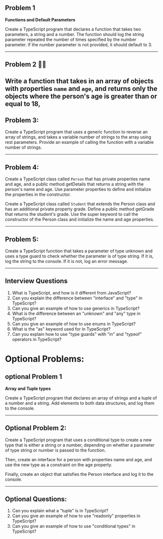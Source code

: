 

## **Problem 1**

**Functions and Default Parameters**

Create a TypeScript program that declares a function that takes two parameters, a string and a number. The function should log the string parameter repeated the number of times specified by the number parameter. If the number parameter is not provided, it should default to 3.

---

## Problem 2  🧨🧨

Write a function that takes in an array of objects with properties `name` and `age`, and returns only the objects where the person's age is greater than or equal to 18,
---

## **Problem 3:**

Create a TypeScript program that uses a generic function to reverse an array of strings, and takes a variable number of strings to the array using rest parameters. Provide an example of calling the function with a variable number of strings.

---


## **Problem 4:**

Create a TypeScript class called `Person` that has private properties name and age, and a public method getDetails that returns a string with the person's name and age. Use parameter properties to define and initialize the properties in the constructor.



Create a TypeScript class called `Student` that extends the Person class and has an additional private property grade. Define a public method getGrade that returns the student's grade. Use the super keyword to call the constructor of the Person class and initialize the name and age properties.

---

## **Problem 5:**

Create a TypeScript function that takes a parameter of type unknown and uses a type guard to check whether the parameter is of type string. If it is, log the string to the console. If it is not, log an error message.

---
## **Interview Questions**

1. What is TypeScript, and how is it different from JavaScript?
2. Can you explain the difference between "interface" and "type" in TypeScript?
3. Can you give an example of how to use generics in TypeScript?
4. What is the difference between an "unknown" and "any" type in TypeScript?
5. Can you give an example of how to use enums in TypeScript?
7. What is the "as" keyword used for in TypeScript?
10. Can you explain how to use "type guards" with "in" and "typeof" operators in TypeScript?




# Optional Problems: 

## optional Problem 1

**Array and Tuple types**

Create a TypeScript program that declares an array of strings and a tuple of a number and a string. Add elements to both data structures, and log them to the console.

---

## **Optional Problem 2:**

Create a TypeScript program that uses a conditional type to create a new type that is either a string or a number, depending on whether a parameter of type string or number is passed to the function. 

Then, create an interface for a person with properties name and age, and use the new type as a constraint on the age property. 

Finally, create an object that satisfies the Person interface and log it to the console.

---

## Optional Questions: 
1. Can you explain what a "tuple" is in TypeScript?
2. Can you give an example of how to use "readonly" properties in TypeScript?
3. Can you give an example of how to use "conditional types" in TypeScript?
